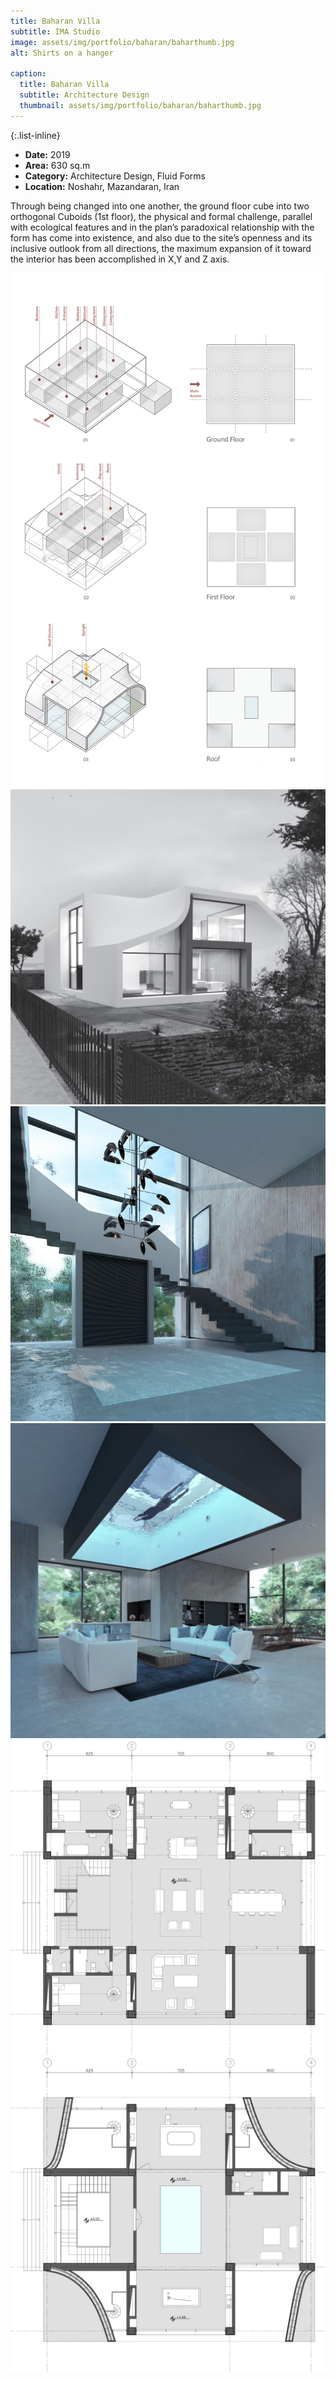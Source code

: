 ```yaml
---
title: Baharan Villa
subtitle: IMA Studio
image: assets/img/portfolio/baharan/baharthumb.jpg
alt: Shirts on a hanger

caption:
  title: Baharan Villa
  subtitle: Architecture Design
  thumbnail: assets/img/portfolio/baharan/baharthumb.jpg
---
```


{:.list-inline}

- **Date:** 2019
- **Area:** 630 sq.m 
- **Category:** Architecture Design, Fluid Forms
- **Location:** Noshahr, Mazandaran, Iran

Through being changed into one another, the ground floor cube into two orthogonal Cuboids (1st floor), the physical and formal challenge, parallel with ecological features and in the plan’s paradoxical relationship with the form has come into existence, and also due to the site’s openness and its inclusive outlook from all directions, the maximum expansion of it toward the interior has been accomplished in X,Y and Z axis.

<img src="assets/img/portfolio/baharan/baharandp.jpg" alt="Baharan Design Process">
<img src="assets/img/portfolio/baharan/Exterior.jpg" alt="Baharan Exterior">
<img src="assets/img/portfolio/baharan/intentr.jpg" alt="Baharan Interior Entrance">
<img src="assets/img/portfolio/baharan/pool.jpg" alt="Baharan Pool">
<img src="assets/img/portfolio/baharan/gf.jpg" alt="Baharan Ground Floor">
<img src="assets/img/portfolio/baharan/first.jpg" alt="Baharan First Floor">
